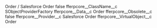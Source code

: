<?xml version="1.0" encoding="UTF-8"?>
<CustomMetadata xmlns="http://soap.sforce.com/2006/04/metadata" xmlns:xsi="http://www.w3.org/2001/XMLSchema-instance" xmlns:xsd="http://www.w3.org/2001/XMLSchema">
    <label>Order / Salesforce Order</label>
    <protected>false</protected>
    <values>
        <field>fferpcore__ClassName__c</field>
        <value xsi:type="xsd:string">SObjectProviderFactory</value>
    </values>
    <values>
        <field>fferpcore__Data__c</field>
        <value xsi:type="xsd:string">Order</value>
    </values>
    <values>
        <field>fferpcore__Obsolete__c</field>
        <value xsi:type="xsd:boolean">false</value>
    </values>
    <values>
        <field>fferpcore__Provider__c</field>
        <value xsi:type="xsd:string">Salesforce Order</value>
    </values>
    <values>
        <field>fferpcore__VirtualObject__c</field>
        <value xsi:type="xsd:string">Order</value>
    </values>
</CustomMetadata>
